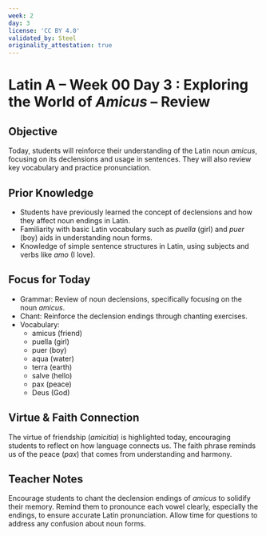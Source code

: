 ```yaml
---
week: 2
day: 3
license: 'CC BY 4.0'
validated_by: Steel
originality_attestation: true
---
```


# Latin A – Week 00 Day 3 : Exploring the World of *Amicus* – Review

## Objective
Today, students will reinforce their understanding of the Latin noun *amicus*, focusing on its declensions and usage in sentences. They will also review key vocabulary and practice pronunciation.

## Prior Knowledge
- Students have previously learned the concept of declensions and how they affect noun endings in Latin.
- Familiarity with basic Latin vocabulary such as *puella* (girl) and *puer* (boy) aids in understanding noun forms.
- Knowledge of simple sentence structures in Latin, using subjects and verbs like *amo* (I love).

## Focus for Today
- Grammar: Review of noun declensions, specifically focusing on the noun *amicus*.
- Chant: Reinforce the declension endings through chanting exercises.
- Vocabulary: 
  - amicus (friend)
  - puella (girl)
  - puer (boy)
  - aqua (water)
  - terra (earth)
  - salve (hello)
  - pax (peace)
  - Deus (God)

## Virtue & Faith Connection
The virtue of friendship (*amicitia*) is highlighted today, encouraging students to reflect on how language connects us. The faith phrase reminds us of the peace (*pax*) that comes from understanding and harmony.

## Teacher Notes
Encourage students to chant the declension endings of *amicus* to solidify their memory. Remind them to pronounce each vowel clearly, especially the endings, to ensure accurate Latin pronunciation. Allow time for questions to address any confusion about noun forms.